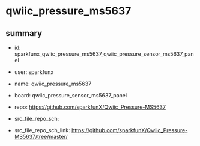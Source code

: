 # qwiic_pressure_ms5637
 
## summary 
* id: sparkfunx_qwiic_pressure_ms5637_qwiic_pressure_sensor_ms5637_panel
* user: sparkfunx
* name: qwiic_pressure_ms5637
* board: qwiic_pressure_sensor_ms5637_panel
* repo: https://github.com/sparkfunX/Qwiic_Pressure-MS5637



* src_file_repo_sch: 
* src_file_repo_sch_link: https://github.com/sparkfunX/Qwiic_Pressure-MS5637/tree/master/






